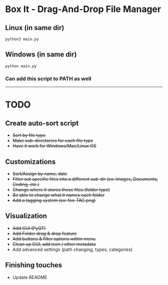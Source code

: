 # Box It - Drag-And-Drop File Manager

## Linux (in same dir)
```
python3 main.py
```
## Windows (in same dir)
```
python main.py
```

### Can add this script to PATH as well
---

# TODO

## Create auto-sort script
- ~~Sort by file type~~
- ~~Make sub-directories for each file type~~
- ~~Have it work for Windows/Mac/Linux OS~~

## Customizations
- ~~Sort/Assign by name, date~~
- ~~Filter out specific files into a different sub-dir (ex: Images, Documents, Coding, etc.)~~
- ~~Change where it stores these files (folder type)~~
- ~~Be able to change what it names each folder~~
- ~~Add a tagging system (ex: foo-TAG.png)~~

## Visualization
- ~~Add GUI (PyQT)~~
- ~~Add Folder drag & drop feature~~
- ~~Add buttons & filter options within menu~~
- ~~Clean up GUI, add icon / other metadata~~
- Add advanced settings (path changing, types, categories)

## Finishing touches
- Update README
